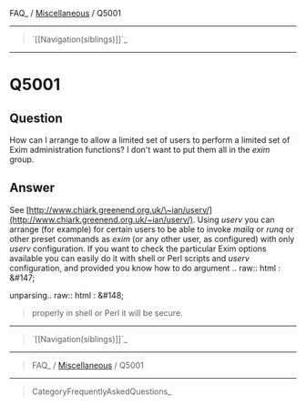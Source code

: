 FAQ\_ / [Miscellaneous](FAQ/Miscellaneous) / Q5001

* * * * *

> \`[[Navigation(siblings)]]\`\_

* * * * *

Q5001
=====

Question
--------

How can I arrange to allow a limited set of users to perform a limited
set of Exim administration functions? I don't want to put them all in
the *exim* group.

Answer
------

See [http://www.chiark.greenend.org.uk/\~ian/userv/](http://www.chiark.greenend.org.uk/~ian/userv/). Using *userv* you can arrange (for example) for certain users to be able to invoke *mailq* or *runq* or other preset commands as *exim* (or any other user, as configured) with only *userv* configuration. If you want to check the particular Exim options available you can easily do it with shell or Perl scripts and *userv* configuration, and provided you know how to do argument .. raw:: html
:   &\#147;

unparsing.. raw:: html
:   &\#148;

> properly in shell or Perl it will be secure.

* * * * *

> \`[[Navigation(siblings)]]\`\_

* * * * *

> FAQ\_ / [Miscellaneous](FAQ/Miscellaneous) / Q5001

* * * * *

> CategoryFrequentlyAskedQuestions\_
